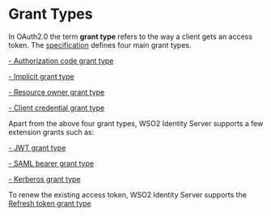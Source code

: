 # Grant Types

In OAuth2.0 the term **grant type** refers to the way a client gets an access token.
The [specification](https://tools.ietf.org/html/rfc6749) defines four main grant types.

[- Authorization code grant type](authorization-code.md)

[- Implicit grant type](implicit.md)

[- Resource owner grant type](resource-owner.md)

[- Client credential grant type](client-credential-grant.md)


Apart from the above four grant types, WSO2 Identity Server supports a few extension grants such as:

[- JWT grant type](jwt-bearer-grant_type.md)

[- SAML bearer grant type](saml2-bearer-assertion-profile.md)

[- Kerberos grant type](kerberos-grant.md)


To renew the existing access token, WSO2 Identity Server supports the [Refresh token grant type](refresh-token-grant.md)

